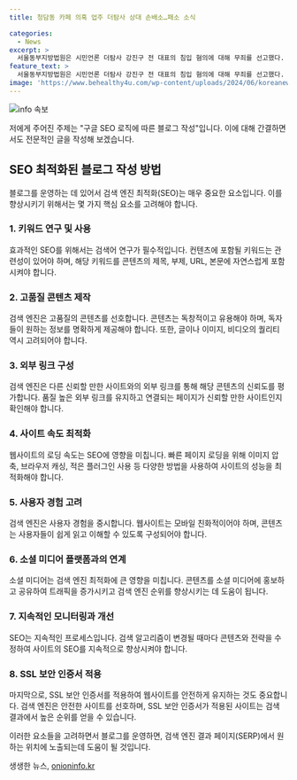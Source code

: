 ```yaml
---
title: 청담동 카페 의혹 업주 더탐사 상대 손배소…패소 소식

categories:
  - News
excerpt: >
  서울동부지방법원은 시민언론 더탐사 강진구 전 대표의 침입 혐의에 대해 무죄를 선고했다. 또한, 청담동 술자리 의혹과 관련한 소송에서 음악 카페 업주가 유튜브 매체와 직원 등을 상대로 제기한 손해배상 청구가 1심에서 패소되었다. 이에 업주 측은 마녀사냥식 보도라며 항소 의사를 밝혔다. 강진구 전 대표는 영화예술학과 교수의 강의실 등에 무단 침입 혐의로 기소되었으며, 청담동 술자리 의혹은 윤석열 대통령과 한동훈 대표 후보 등이 참석한 술자리에 관한 것으로 알려졌다.
feature_text: >
  서울동부지방법원은 시민언론 더탐사 강진구 전 대표의 침입 혐의에 대해 무죄를 선고했다. 또한, 청담동 술자리 의혹과 관련한 소송에서 음악 카페 업주가 유튜브 매체와 직원 등을 상대로 제기한 손해배상 청구가 1심에서 패소되었다. 이에 업주 측은 마녀사냥식 보도라며 항소 의사를 밝혔다. 강진구 전 대표는 영화예술학과 교수의 강의실 등에 무단 침입 혐의로 기소되었으며, 청담동 술자리 의혹은 윤석열 대통령과 한동훈 대표 후보 등이 참석한 술자리에 관한 것으로 알려졌다.
image: 'https://www.behealthy4u.com/wp-content/uploads/2024/06/koreanews.jpg'
---
```


<p><img src="https://www.behealthy4u.com/wp-content/uploads/2024/06/koreanews.jpg" alt="info 속보" /></p>

<p>저에게 주어진 주제는 "구글 SEO 로직에 따른 블로그 작성"입니다. 이에 대해 간결하면서도 전문적인 글을 작성해 보겠습니다.</p>

<h2 data-ke-size="size26">SEO 최적화된 블로그 작성 방법</h2>

<p data-ke-size="size16">블로그를 운영하는 데 있어서 검색 엔진 최적화(SEO)는 매우 중요한 요소입니다. 이를 향상시키기 위해서는 몇 가지 핵심 요소를 고려해야 합니다.</p>

<h3>1. 키워드 연구 및 사용</h3>

<p data-ke-size="size16">효과적인 SEO를 위해서는 검색어 연구가 필수적입니다. 컨텐츠에 포함될 키워드는 관련성이 있어야 하며, 해당 키워드를 콘텐츠의 제목, 부제, URL, 본문에 자연스럽게 포함시켜야 합니다.</p>

<h3>2. 고품질 콘텐츠 제작</h3>

<p data-ke-size="size16">검색 엔진은 고품질의 콘텐츠를 선호합니다. 콘텐츠는 독창적이고 유용해야 하며, 독자들이 원하는 정보를 명확하게 제공해야 합니다. 또한, 글이나 이미지, 비디오의 퀄리티 역시 고려되어야 합니다.</p>

<h3>3. 외부 링크 구성</h3>

<p data-ke-size="size16">검색 엔진은 다른 신뢰할 만한 사이트와의 외부 링크를 통해 해당 콘텐츠의 신뢰도를 평가합니다. 품질 높은 외부 링크를 유지하고 연결되는 페이지가 신뢰할 만한 사이트인지 확인해야 합니다.</p>

<h3>4. 사이트 속도 최적화</h3>

<p data-ke-size="size16">웹사이트의 로딩 속도는 SEO에 영향을 미칩니다. 빠른 페이지 로딩을 위해 이미지 압축, 브라우저 캐싱, 적은 플러그인 사용 등 다양한 방법을 사용하여 사이트의 성능을 최적화해야 합니다.</p>

<h3>5. 사용자 경험 고려</h3>

<p data-ke-size="size16">검색 엔진은 사용자 경험을 중시합니다. 웹사이트는 모바일 친화적이어야 하며, 콘텐츠는 사용자들이 쉽게 읽고 이해할 수 있도록 구성되어야 합니다.</p>

<h3>6. 소셜 미디어 플랫폼과의 연계</h3>

<p data-ke-size="size16">소셜 미디어는 검색 엔진 최적화에 큰 영향을 미칩니다. 콘텐츠를 소셜 미디어에 홍보하고 공유하여 트래픽을 증가시키고 검색 엔진 순위를 향상시키는 데 도움이 됩니다.</p>

<h3>7. 지속적인 모니터링과 개선</h3>

<p data-ke-size="size16">SEO는 지속적인 프로세스입니다. 검색 알고리즘이 변경될 때마다 콘텐츠와 전략을 수정하여 사이트의 SEO를 지속적으로 향상시켜야 합니다.</p>

<h3>8. SSL 보안 인증서 적용</h3>

<p data-ke-size="size16">마지막으로, SSL 보안 인증서를 적용하여 웹사이트를 안전하게 유지하는 것도 중요합니다. 검색 엔진은 안전한 사이트를 선호하며, SSL 보안 인증서가 적용된 사이트는 검색 결과에서 높은 순위를 얻을 수 있습니다.</p>

<p>이러한 요소들을 고려하면서 블로그를 운영하면, 검색 엔진 결과 페이지(SERP)에서 원하는 위치에 노출되는데 도움이 될 것입니다.</p>
생생한 뉴스, <a href="https://onioninfo.kr" rel="dofollow">onioninfo.kr</a>


